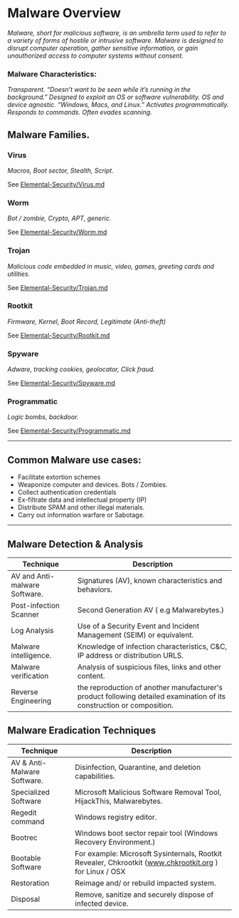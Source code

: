 # Malware Overview

*Malware, short for malicious software, is an umbrella term used to refer to a variety of forms of hostile or intrusive software. Malware is designed to disrupt computer operation, gather sensitive information, or gain unauthorized access to computer systems without consent.*

### Malware Characteristics:
*Transparent. “Doesn’t want to be seen while it’s running in the background.” Designed to exploit an OS or software vulnerability. OS and device agnostic. “Windows, Macs, and Linux.” Activates programmatically. Responds to commands.  Often evades scanning.*

## Malware Families.

### Virus
*Macros, Boot sector, Stealth, Script.*

See [Elemental-Security/Virus.md](Virus.md)

### Worm
*Bot / zombie, Crypto, APT, generic.*

See [Elemental-Security/Worm.md](Worm.md)

### Trojan
*Malicious code embedded in music, video, games, greeting cards and utilities.*

See [Elemental-Security/Trojan.md](Trojan.md)

### Rootkit
*Firmware, Kernel, Boot Record, Legitimate (Anti-theft)*

See [Elemental-Security/Rootkit.md](Rootkit.md)

### Spyware
*Adware, tracking cookies, geolocator, Click fraud.*

See [Elemental-Security/Spyware.md](Spyware.md)

### Programmatic
*Logic bombs, backdoor.*

See [Elemental-Security/Programmatic.md](Programmatic.md)

___
## Common Malware use cases:

* Facilitate extortion schemes
* Weaponize computer and devices. Bots / Zombies.
* Collect authentication credentials
* Ex-filtrate data and intellectual property (IP)
* Distribute SPAM and other illegal materials.
* Carry out information warfare or Sabotage.
____
## Malware Detection & Analysis

| Technique | Description |
|-----------|-------------|
| AV and Anti-malware Software.| Signatures (AV), known characteristics and behaviors.|
| Post-infection Scanner | Second Generation AV ( e.g Malwarebytes.) |
| Log Analysis | Use of a Security Event and Incident Management (SEIM) or equivalent.
| Malware intelligence.| Knowledge of infection characteristics, C&C, IP address or distribution URLS.|    
| Malware verification | Analysis of suspicious files, links and other content.|
|Reverse Engineering | the reproduction of another manufacturer's product following detailed examination of its construction or composition. |

## Malware Eradication Techniques
| Technique | Description |
|-----------|-------------|
| AV & Anti-Malware Software.| Disinfection, Quarantine, and deletion capabilities.|
| Specialized Software | Microsoft Malicious Software Removal Tool, HijackThis, Malwarebytes.|
| Regedit command | Windows registry editor.|
| Bootrec | Windows boot sector repair tool (Windows Recovery Environment.)
| Bootable Software| For example: Microsoft Sysinternals, Rootkit Revealer, Chkrootkit (www.chkrootkit.org ) for Linux / OSX |
| Restoration | Reimage and/ or rebuild impacted system.|
| Disposal | Remove, sanitize and securely dispose of infected device.|
